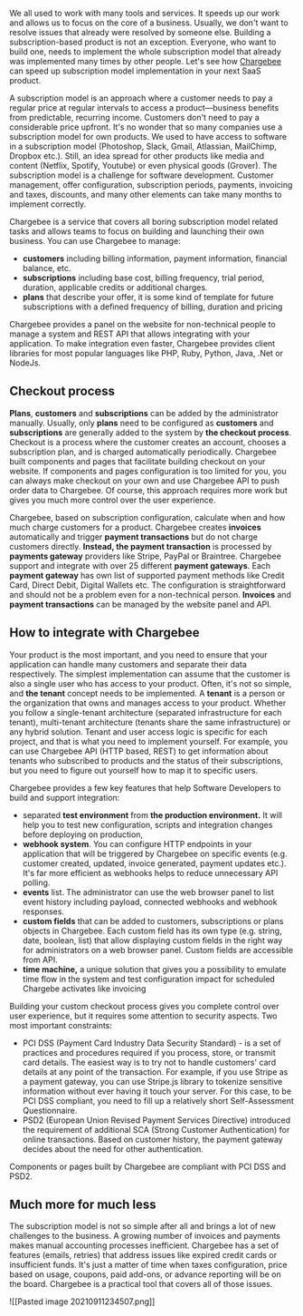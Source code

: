 We all used to work with many tools and services. It speeds up our work and allows us to focus on the core of a business. Usually, we don't want to resolve issues that already were resolved by someone else. Building a subscription-based product is not an exception. Everyone, who want to build one, needs to implement the whole subscription model that already was implemented many times by other people. Let's see how [Chargebee](https://www.chargebee.com/) can speed up subscription model implementation in your next SaaS product.


A subscription model is an approach where a customer needs to pay a regular price at regular intervals to access a product—business benefits from predictable, recurring income. Customers don't need to pay a considerable price upfront. It's no wonder that so many companies use a subscription model for own products. We used to have access to software in a subscription model (Photoshop, Slack, Gmail, Atlassian, MailChimp, Dropbox etc.). Still, an idea spread for other products like media and content (Netflix, Spotify, Youtube) or even physical goods (Grover). The subscription model is a challenge for software development. Customer management, offer configuration, subscription periods, payments, invoicing and taxes, discounts, and many other elements can take many months to implement correctly.

Chargebee is a service that covers all boring subscription model related tasks and allows teams to focus on building and launching their own business. You can use Chargebee to manage:

 -   **customers**  including billing information, payment information, financial balance, etc.
 -  **subscriptions** including base cost, billing frequency, trial period, duration, applicable credits or additional charges.
 -  **plans** that describe your offer, it is some kind of template for future subscriptions with a defined frequency of billing, duration and pricing

Chargebee provides a panel on the website for non-technical people to manage a system and REST API that allows integrating with your application. To make integration even faster, Chargebee provides client libraries for most popular languages like PHP, Ruby, Python, Java, .Net or NodeJs.

## Checkout process

**Plans**, **customers** and **subscriptions** can be added by the administrator manually. Usually, only **plans** need to be configured as **customers** and **subscriptions** are generally added to the system by **the checkout process**. Checkout is a process where the customer creates an account, chooses a subscription plan, and is charged automatically periodically. Chargebee built components and pages that facilitate building checkout on your website. If components and pages configuration is too limited for you, you can always make checkout on your own and use Chargebee API to push order data to Chargebee. Of course, this approach requires more work but gives you much more control over the user experience.

Chargebee, based on subscription configuration, calculate when and how much charge customers for a product. Chargebee creates **invoices** automatically and trigger **payment transactions** but do not charge customers directly. **Instead, the payment transaction** is processed by **payments gateway** providers like Stripe, PayPal or Braintree. Chargebee support and integrate with over 25 different **payment gateways**. Each **payment gateway** has own list of supported payment methods like Credit Card, Direct Debit, Digital Wallets etc. The configuration is straightforward and should not be a problem even for a non-technical person. **Invoices** and **payment transactions** can be managed by the website panel and API.


## How to integrate with Chargebee

Your product is the most important, and you need to ensure that your application can handle many customers and separate their data respectively. The simplest implementation can assume that the customer is also a single user who has access to your product. Often, it's not so simple, and **the tenant** concept needs to be implemented. A **tenant** is a person or the organization that owns and manages access to your product. Whether you follow a single-tenant architecture (separated infrastructure for each tenant), multi-tenant architecture (tenants share the same infrastructure) or any hybrid solution. Tenant and user access logic is specific for each project, and that is what you need to implement yourself. For example, you can use Chargebee API (HTTP based, REST) to get information about tenants who subscribed to products and the status of their subscriptions, but you need to figure out yourself how to map it to specific users.

Chargebee provides a few key features that help Software Developers to build and support integration:

-   separated **test environment** from **the production environment.** It will help you to test new configuration, scripts and integration changes before deploying on production,
-   **webhook system**. You can configure HTTP endpoints in your application that will be triggered by Chargebee on specific events (e.g. customer created, updated, invoice generated, payment updates etc.). It's far more efficient as webhooks helps to reduce unnecessary API polling.
-   **events** list. The administrator can use the web browser panel to list event history including payload, connected webhooks and webhook responses.
-   **custom fields** that can be added to customers, subscriptions or plans objects in Chargebee. Each custom field has its own type (e.g. string, date, boolean, list) that allow displaying custom fields in the right way for administrators on a web browser panel. Custom fields are accessible from API.
-   **time machine,** a unique solution that gives you a possibility to emulate time flow in the system and test configuration impact for scheduled Chargebe activates like invoicing

Building your custom checkout process gives you complete control over user experience, but it requires some attention to security aspects. Two most important constraints:

-   PCI DSS (Payment Card Industry Data Security Standard) - is a set of practices and procedures required if you process, store, or transmit card details. The easiest way is to try not to handle customers' card details at any point of the transaction. For example, if you use Stripe as a payment gateway, you can use Stripe.js library to tokenize sensitive information without ever having it touch your server. For this case, to be PCI DSS compliant, you need to fill up a relatively short Self-Assessment Questionnaire.
-   PSD2 (European Union Revised Payment Services Directive) introduced the requirement of additional SCA (Strong Customer Authentication) for online transactions. Based on customer history, the payment gateway decides about the need for other authentication.

Components or pages built by Chargebee are compliant with PCI DSS and PSD2.

## Much more for much less

The subscription model is not so simple after all and brings a lot of new challenges to the business. A growing number of invoices and payments makes manual accounting processes inefficient. Chargebee has a set of features (emails, retries) that address issues like expired credit cards or insufficient funds. It's just a matter of time when taxes configuration, price based on usage, coupons, paid add-ons, or advance reporting will be on the board. Chargebee is a practical tool that covers all of those issues. 

![[Pasted image 20210911234507.png]]